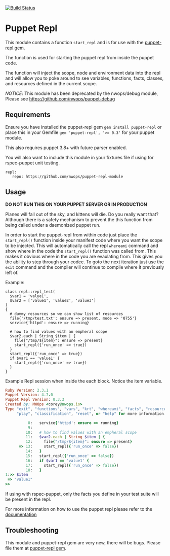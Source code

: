 [![Build Status](https://travis-ci.org/nwops/puppet-repl-module.svg?branch=master)](https://travis-ci.org/nwops/puppet-repl-module)

# Puppet Repl
This module contains a function `start_repl` and is for use with the
[puppet-repl gem](https://github.com/nwops/puppet-repl).

The function is used for starting the puppet repl from inside the puppet code.

The function will inject the scope, node and environment data into the repl and will
allow you to poke around to see variables, functions, facts, classes, and resources defined in the current scope.

*NOTICE*: This module has been deprecated by the nwops/debug module, Please see https://github.com/nwops/puppet-debug

## Requirements
Ensure you have installed the puppet-repl gem `gem install puppet-repl`
or place this in your Gemfile `gem 'puppet-repl', '>= 0.3'` for your puppet module.

This also requires puppet 3.8+ with future parser enabled.

You will also want to include this module in your fixtures file if using for rspec-puppet
unit testing.

```
repl:
   repo: https://github.com/nwops/puppet-repl-module
```

## Usage
**DO NOT RUN THIS ON YOUR PUPPET SERVER OR IN PRODUCTION**

Planes will fall out of the sky, and kittens will die.  Do you really want that?
Although there is a safety mechanism to prevent the this function from being called
under a daemonized puppet run.  

In order to start the puppet-repl from within code just place the `start_repl()`
function inside your manifest code where you want the scope to be injected.
This will automatically call the repl `whereami` command and show where in the code
the `start_repl()` function was called from.  This makes it obvious where in the code
you are evaulating from.  This gives you the ability to step through your codce.  To goto 
the next iteration just use the `exit` command and the compiler will continue to compile where it previously left of. 

Example:

```puppet
class repl::repl_test(
  $var1 = 'value1',
  $var2 = ['value1', 'value2', 'value3']
)
{
  # dummy resources so we can show list of resources
  file{'/tmp/test.txt': ensure => present, mode => '0755'}
  service{'httpd': ensure => running}

  # how to find values with an empheral scope
  $var2.each | String $item | {
    file{"/tmp/${item}": ensure => present}
    start_repl({'run_once' => true})
  }
  start_repl({'run_once' => true})
  if $var1 == 'value1' {
    start_repl({'run_once' => true})
  }
}
```

Example Repl session when inside the each block.  Notice the item variable.

```ruby
Ruby Version: 2.3.1
Puppet Version: 4.7.0
Puppet Repl Version: 0.3.3
Created by: NWOps <corey@nwops.io>
Type "exit", "functions", "vars", "krt", "whereami", "facts", "resources", "classes",
     "play", "classification", "reset", or "help" for more information.

          8:   service{'httpd': ensure => running}
          9:
         10:   # how to find values with an empheral scope
         11:   $var2.each | String $item | {
         12:     file{"/tmp/${item}": ensure => present}
      => 13:     start_repl({'run_once' => false})
         14:   }
         15:   start_repl({'run_once' => false})
         16:   if $var1 == 'value1' {
         17:     start_repl({'run_once' => false})
         18:   }
1:>> $item
 => "value1"
>>
```

If using with rspec-puppet, only the facts you define in your test suite will be present in the repl.

For more information on how to use the puppet repl please refer to the [documentation](https://github.com/nwops/puppet-repl)
## Troubleshooting
This module and puppet-repl gem are very new, there will be bugs.  Please
file them at [puppet-repl gem](https://github.com/nwops/puppet-repl/issues).
